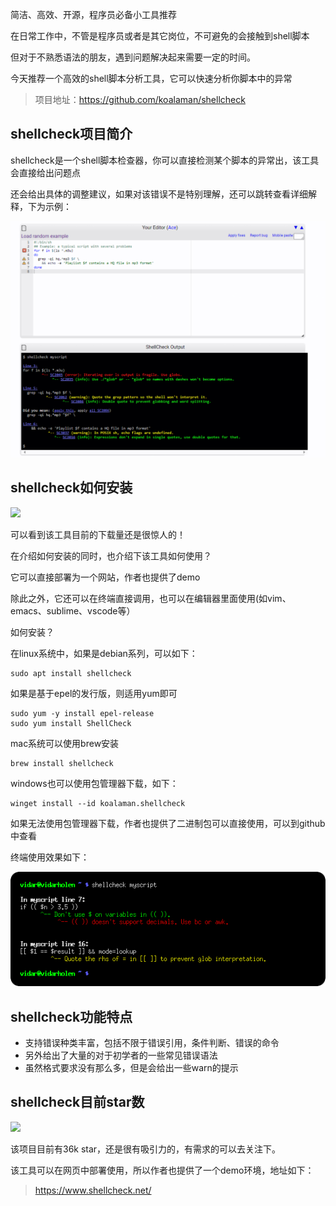 简洁、高效、开源，程序员必备小工具推荐

在日常工作中，不管是程序员或者是其它岗位，不可避免的会接触到shell脚本

但对于不熟悉语法的朋友，遇到问题解决起来需要一定的时间。

今天推荐一个高效的shell脚本分析工具，它可以快速分析你脚本中的异常

>项目地址：https://github.com/koalaman/shellcheck

## shellcheck项目简介

shellcheck是一个shell脚本检查器，你可以直接检测某个脚本的异常出，该工具会直接给出问题点

还会给出具体的调整建议，如果对该错误不是特别理解，还可以跳转查看详细解释，下为示例：

![示例](image.png)

## shellcheck如何安装

 ![](https://img.shields.io/github/downloads/koalaman/shellcheck/total?style=flat-square)

 可以看到该工具目前的下载量还是很惊人的！

在介绍如何安装的同时，也介绍下该工具如何使用？

它可以直接部署为一个网站，作者也提供了demo

除此之外，它还可以在终端直接调用，也可以在编辑器里面使用(如vim、emacs、sublime、vscode等）

如何安装？

在linux系统中，如果是debian系列，可以如下：

```
sudo apt install shellcheck
```
如果是基于epel的发行版，则适用yum即可
```
sudo yum -y install epel-release
sudo yum install ShellCheck
```
mac系统可以使用brew安装

```
brew install shellcheck
```

windows也可以使用包管理器下载，如下：

```
winget install --id koalaman.shellcheck
```

如果无法使用包管理器下载，作者也提供了二进制包可以直接使用，可以到github中查看

终端使用效果如下：

![](image-1.png)

## shellcheck功能特点

- 支持错误种类丰富，包括不限于错误引用，条件判断、错误的命令
- 另外给出了大量的对于初学者的一些常见错误语法
- 虽然格式要求没有那么多，但是会给出一些warn的提示


## shellcheck目前star数

 ![](https://img.shields.io/github/stars/koalaman/shellcheck?style=flat-square)

 该项目目前有36k star，还是很有吸引力的，有需求的可以去关注下。

 该工具可以在网页中部署使用，所以作者也提供了一个demo环境，地址如下：

 > https://www.shellcheck.net/